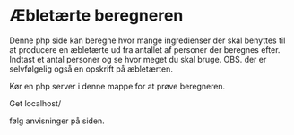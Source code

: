 # Æbletærte beregneren 

Denne php side kan beregne hvor mange ingredienser der skal benyttes til at producere en æbletærte ud fra antallet af personer der beregnes efter. 
Indtast et antal personer og se hvor meget du skal bruge. 
OBS. der er selvfølgelig også en opskrift på æbletærten.

Kør en php server i denne mappe for at prøve beregneren. 

Get localhost/ 

følg anvisninger på siden. 

